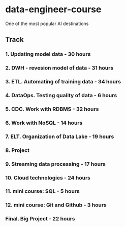 # data-engineer-course
One of the most popular AI destinations

## Track 

### 1. Updating model data - 30 hours

### 2. DWH - revesion model of data - 31 hours

### 3. ETL. Automating of training data - 34 hours

### 4. DataOps. Testing quality of data - 6 hours

### 5. CDC. Work with RDBMS - 32 hours

### 6. Work with NoSQL - 14 hours

### 7. ELT. Organization of Data Lake - 19 hours

### 8. Project 

### 9. Streaming data processing - 17 hours

### 10. Cloud technologies - 24 hours

### 11. mini course: SQL - 5 hours

### 12. mini course: Git and Github - 3 hours

### Final. Big Project - 22 hours
